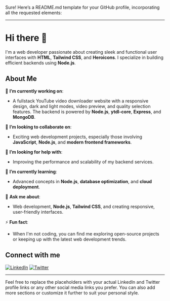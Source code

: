 Sure! Here’s a README.md template for your GitHub profile, incorporating all the requested elements:

---

# Hi there 👋

I'm a web developer passionate about creating sleek and functional user interfaces with **HTML**, **Tailwind CSS**, and **Heroicons**. I specialize in building efficient backends using **Node.js**.

## About Me

🔭 **I’m currently working on**:
- A fullstack YouTube video downloader website with a responsive design, dark and light modes, video preview, and quality selection features. The backend is powered by **Node.js**, **ytdl-core**, **Express**, and **MongoDB**.

👯 **I’m looking to collaborate on**:
- Exciting web development projects, especially those involving **JavaScript**, **Node.js**, and **modern frontend frameworks**.

🤝 **I’m looking for help with**:
- Improving the performance and scalability of my backend services.

🌱 **I’m currently learning**:
- Advanced concepts in **Node.js**, **database optimization**, and **cloud deployment**.

💬 **Ask me about**:
- Web development, **Node.js**, **Tailwind CSS**, and creating responsive, user-friendly interfaces.

⚡ **Fun fact**:
- When I'm not coding, you can find me exploring open-source projects or keeping up with the latest web development trends.

## Connect with me

[![LinkedIn](https://img.shields.io/badge/LinkedIn-0077B5?style=for-the-badge&logo=linkedin&logoColor=white)](https://www.linkedin.com/)
[![Twitter](https://img.shields.io/badge/Twitter-1DA1F2?style=for-the-badge&logo=twitter&logoColor=white)](https://twitter.com/)

---

Feel free to replace the placeholders with your actual LinkedIn and Twitter profile links or any other social media links you prefer. You can also add more sections or customize it further to suit your personal style.
